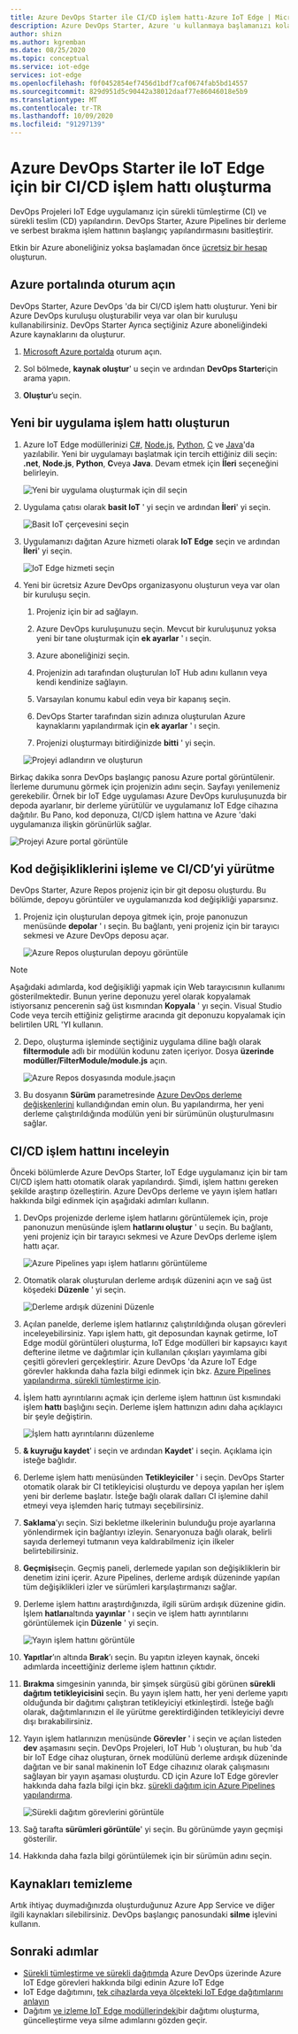 ```yaml
---
title: Azure DevOps Starter ile CI/CD işlem hattı-Azure IoT Edge | Microsoft Docs
description: Azure DevOps Starter, Azure 'u kullanmaya başlamanızı kolaylaştırır. Birkaç hızlı adımda tercih ettiğiniz bir Azure IoT Edge uygulamasını başlatmanıza yardımcı olur.
author: shizn
ms.author: kgremban
ms.date: 08/25/2020
ms.topic: conceptual
ms.service: iot-edge
services: iot-edge
ms.openlocfilehash: f0f0452854ef7456d1bdf7caf0674fab5bd14557
ms.sourcegitcommit: 829d951d5c90442a38012daaf77e86046018e5b9
ms.translationtype: MT
ms.contentlocale: tr-TR
ms.lasthandoff: 10/09/2020
ms.locfileid: "91297139"
---
```

# <a name="create-a-cicd-pipeline-for-iot-edge-with-azure-devops-starter"></a>Azure DevOps Starter ile IoT Edge için bir CI/CD işlem hattı oluşturma

DevOps Projeleri IoT Edge uygulamanız için sürekli tümleştirme (CI) ve sürekli teslim (CD) yapılandırın. DevOps Starter, Azure Pipelines bir derleme ve serbest bırakma işlem hattının başlangıç yapılandırmasını basitleştirir.

Etkin bir Azure aboneliğiniz yoksa başlamadan önce [ücretsiz bir hesap](https://azure.microsoft.com/free) oluşturun.

## <a name="sign-in-to-the-azure-portal"></a>Azure portalında oturum açın

DevOps Starter, Azure DevOps 'da bir CI/CD işlem hattı oluşturur. Yeni bir Azure DevOps kuruluşu oluşturabilir veya var olan bir kuruluşu kullanabilirsiniz. DevOps Starter Ayrıca seçtiğiniz Azure aboneliğindeki Azure kaynaklarını da oluşturur.

1. [Microsoft Azure portalda](https://portal.azure.com) oturum açın.

1. Sol bölmede, **kaynak oluştur**' u seçin ve ardından **DevOps Starter**için arama yapın.  

1. **Oluştur**’u seçin.

## <a name="create-a-new-application-pipeline"></a>Yeni bir uygulama işlem hattı oluşturun

1. Azure IoT Edge modüllerinizi [C#](tutorial-csharp-module.md), [Node.js](tutorial-node-module.md), [Python](tutorial-python-module.md), [C](tutorial-c-module.md) ve [Java](tutorial-java-module.md)'da yazılabilir. Yeni bir uygulamayı başlatmak için tercih ettiğiniz dili seçin: **.net**, **Node.js**, **Python**, **C**veya **Java**. Devam etmek için **İleri** seçeneğini belirleyin.

   ![Yeni bir uygulama oluşturmak için dil seçin](./media/how-to-devops-starter/select-language.png)

2. Uygulama çatısı olarak **basit IoT** ' yi seçin ve ardından **İleri**' yi seçin.

   ![Basit IoT çerçevesini seçin](media/how-to-devops-starter/select-iot.png)

3. Uygulamanızı dağıtan Azure hizmeti olarak **IoT Edge** seçin ve ardından **İleri**' yi seçin.

   ![IoT Edge hizmeti seçin](media/how-to-devops-starter/select-iot-edge.png)

4. Yeni bir ücretsiz Azure DevOps organizasyonu oluşturun veya var olan bir kuruluşu seçin.

   1. Projeniz için bir ad sağlayın.

   2. Azure DevOps kuruluşunuzu seçin. Mevcut bir kuruluşunuz yoksa yeni bir tane oluşturmak için **ek ayarlar** ' ı seçin.

   3. Azure aboneliğinizi seçin.

   4. Projenizin adı tarafından oluşturulan IoT Hub adını kullanın veya kendi kendinize sağlayın.

   5. Varsayılan konumu kabul edin veya bir kapanış seçin.

   6. DevOps Starter tarafından sizin adınıza oluşturulan Azure kaynaklarını yapılandırmak için **ek ayarlar** ' ı seçin.

   7. Projenizi oluşturmayı bitirdiğinizde **bitti** ' yi seçin.

   ![Projeyi adlandırın ve oluşturun](media/how-to-devops-starter/create-project.png)

Birkaç dakika sonra DevOps başlangıç panosu Azure portal görüntülenir. İlerleme durumunu görmek için projenizin adını seçin. Sayfayı yenilemeniz gerekebilir. Örnek bir IoT Edge uygulaması Azure DevOps kuruluşunuzda bir depoda ayarlanır, bir derleme yürütülür ve uygulamanız IoT Edge cihazına dağıtılır. Bu Pano, kod deponuza, CI/CD işlem hattına ve Azure 'daki uygulamanıza ilişkin görünürlük sağlar.

   ![Projeyi Azure portal görüntüle](./media/how-to-devops-starter/portal.png)

## <a name="commit-code-changes-and-execute-cicd"></a>Kod değişikliklerini işleme ve CI/CD’yi yürütme

DevOps Starter, Azure Repos projeniz için bir git deposu oluşturdu. Bu bölümde, depoyu görüntüler ve uygulamanızda kod değişikliği yaparsınız.

1. Projeniz için oluşturulan depoya gitmek için, proje panonuzun menüsünde **depolar** ' ı seçin. Bu bağlantı, yeni projeniz için bir tarayıcı sekmesi ve Azure DevOps deposu açar.

   ![Azure Repos oluşturulan depoyu görüntüle](./media/how-to-devops-starter/view-repositories.png)

> [!NOTE]
> Aşağıdaki adımlarda, kod değişikliği yapmak için Web tarayıcısının kullanımı gösterilmektedir. Bunun yerine deponuzu yerel olarak kopyalamak istiyorsanız pencerenin sağ üst kısmından **Kopyala** ' yı seçin. Visual Studio Code veya tercih ettiğiniz geliştirme aracında git deponuzu kopyalamak için belirtilen URL 'YI kullanın.

2. Depo, oluşturma işleminde seçtiğiniz uygulama diline bağlı olarak **filtermodule** adlı bir modülün kodunu zaten içeriyor. Dosya **üzerinde modüller/FilterModule/module.js** açın.

   ![Azure Repos dosyasında module.jsaçın](./media/how-to-devops-starter/open-module-json.png)

3. Bu dosyanın **Sürüm** parametresinde [Azure DevOps derleme değişkenlerini](https://docs.microsoft.com/azure/devops/pipelines/build/variables?view=vsts#build-variables) kullandığından emin olun. Bu yapılandırma, her yeni derleme çalıştırıldığında modülün yeni bir sürümünün oluşturulmasını sağlar.

## <a name="examine-the-cicd-pipeline"></a>CI/CD işlem hattını inceleyin

Önceki bölümlerde Azure DevOps Starter, IoT Edge uygulamanız için bir tam CI/CD işlem hattı otomatik olarak yapılandırdı. Şimdi, işlem hattını gereken şekilde araştırıp özelleştirin. Azure DevOps derleme ve yayın işlem hatları hakkında bilgi edinmek için aşağıdaki adımları kullanın.

1. DevOps projenizde derleme işlem hatlarını görüntülemek için, proje panonuzun menüsünde işlem **hatlarını oluştur** ' u seçin. Bu bağlantı, yeni projeniz için bir tarayıcı sekmesi ve Azure DevOps derleme işlem hattı açar.

   ![Azure Pipelines yapı işlem hatlarını görüntüleme](./media/how-to-devops-starter/view-build-pipelines.png)

2. Otomatik olarak oluşturulan derleme ardışık düzenini açın ve sağ üst köşedeki **Düzenle** ' yi seçin.

    ![Derleme ardışık düzenini Düzenle](media/how-to-devops-starter/click-edit-button.png)

3. Açılan panelde, derleme işlem hatlarınız çalıştırıldığında oluşan görevleri inceleyebilirsiniz. Yapı işlem hattı, git deposundan kaynak getirme, IoT Edge modül görüntüleri oluşturma, IoT Edge modülleri bir kapsayıcı kayıt defterine iletme ve dağıtımlar için kullanılan çıkışları yayımlama gibi çeşitli görevleri gerçekleştirir. Azure DevOps 'da Azure IoT Edge görevler hakkında daha fazla bilgi edinmek için bkz. [Azure Pipelines yapılandırma, sürekli tümleştirme için](how-to-continuous-integration-continuous-deployment-classic.md#create-a-build-pipeline-for-continuous-integration).

4. İşlem hattı ayrıntılarını açmak için derleme işlem hattının üst kısmındaki işlem **hattı** başlığını seçin. Derleme işlem hattınızın adını daha açıklayıcı bir şeyle değiştirin.

   ![İşlem hattı ayrıntılarını düzenleme](./media/how-to-devops-starter/edit-build-pipeline.png)

5. **& kuyruğu kaydet**' i seçin ve ardından **Kaydet**' i seçin. Açıklama için isteğe bağlıdır.

6. Derleme işlem hattı menüsünden **Tetikleyiciler** ' i seçin. DevOps Starter otomatik olarak bir CI tetikleyicisi oluşturdu ve depoya yapılan her işlem yeni bir derleme başlatır.  İsteğe bağlı olarak dalları CI işlemine dahil etmeyi veya işlemden hariç tutmayı seçebilirsiniz.

7. **Saklama**’yı seçin. Sizi bekletme ilkelerinin bulunduğu proje ayarlarına yönlendirmek için bağlantıyı izleyin. Senaryonuza bağlı olarak, belirli sayıda derlemeyi tutmanın veya kaldırabilmeniz için ilkeler belirtebilirsiniz.

8. **Geçmişi**seçin. Geçmiş paneli, derlemede yapılan son değişikliklerin bir denetim izini içerir. Azure Pipelines, derleme ardışık düzeninde yapılan tüm değişiklikleri izler ve sürümleri karşılaştırmanızı sağlar.

9. Derleme işlem hattını araştırdığınızda, ilgili sürüm ardışık düzenine gidin. İşlem **hatları**altında **yayınlar** ' ı seçin ve işlem hattı ayrıntılarını görüntülemek için **Düzenle** ' yi seçin.

    ![Yayın işlem hattını görüntüle](media/how-to-devops-starter/release-pipeline.png)

10. **Yapıtlar**’ın altında **Bırak**’ı seçin. Bu yapıtın izleyen kaynak, önceki adımlarda inceettiğiniz derleme işlem hattının çıktıdır.

11. **Bırakma** simgesinin yanında, bir şimşek sürgüsü gibi görünen **sürekli dağıtım tetikleyicisini** seçin. Bu yayın işlem hattı, her yeni derleme yapıtı olduğunda bir dağıtımı çalıştıran tetikleyiciyi etkinleştirdi. İsteğe bağlı olarak, dağıtımlarınızın el ile yürütme gerektirdiğinden tetikleyiciyi devre dışı bırakabilirsiniz.  

12. Yayın işlem hatlarınızın menüsünde **Görevler** ' i seçin ve açılan listeden **dev** aşamasını seçin. DevOps Projeleri, IoT Hub 'ı oluşturan, bu hub 'da bir IoT Edge cihaz oluşturan, örnek modülünü derleme ardışık düzeninde dağıtan ve bir sanal makinenin IoT Edge cihazınız olarak çalışmasını sağlayan bir yayın aşaması oluşturdu. CD için Azure IoT Edge görevler hakkında daha fazla bilgi için bkz. [sürekli dağıtım için Azure Pipelines yapılandırma](how-to-continuous-integration-continuous-deployment-classic.md#create-a-release-pipeline-for-continuous-deployment).

    ![Sürekli dağıtım görevlerini görüntüle](media/how-to-devops-starter/choose-release.png)

13. Sağ tarafta **sürümleri görüntüle**' yi seçin. Bu görünümde yayın geçmişi gösterilir.

14. Hakkında daha fazla bilgi görüntülemek için bir sürümün adını seçin.

## <a name="clean-up-resources"></a>Kaynakları temizleme

Artık ihtiyaç duymadığınızda oluşturduğunuz Azure App Service ve diğer ilgili kaynakları silebilirsiniz. DevOps başlangıç panosundaki **silme** işlevini kullanın.

## <a name="next-steps"></a>Sonraki adımlar

* [Sürekli tümleştirme ve sürekli dağıtımda](how-to-continuous-integration-continuous-deployment.md) Azure DevOps üzerinde Azure IoT Edge görevleri hakkında bilgi edinin Azure IoT Edge
* IoT Edge dağıtımını, [tek cihazlarda veya ölçekteki IoT Edge dağıtımlarını anlayın](module-deployment-monitoring.md)
* Dağıtım [ve izleme IoT Edge modüllerindeki](how-to-deploy-at-scale.md)bir dağıtımı oluşturma, güncelleştirme veya silme adımlarını gözden geçir.
